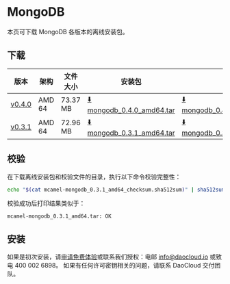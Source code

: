 # MongoDB

本页可下载 MongoDB 各版本的离线安装包。

## 下载

| 版本 | 架构 | 文件大小 | 安装包 | 校验文件 | 更新日期 |
| --- | --- | -------- | ----- | ------ | ------- |
| [v0.4.0](../../../middleware/mongodb/release-notes.md) | AMD 64 | 73.37 MB | [:arrow_down: mongodb_0.4.0_amd64.tar](https://qiniu-download-public.daocloud.io/DaoCloud_Enterprise/mcamel-mongodb_0.4.0_amd64.tar) | [:arrow_down: mongodb_0.4.0_amd64_checksum.sha512sum](https://qiniu-download-public.daocloud.io/DaoCloud_Enterprise/mcamel-mongodb_0.4.0_amd64_checksum.sha512sum) | 2023-11-02 |
| [v0.3.1](../../../middleware/mongodb/release-notes.md) | AMD 64 | 72.96 MB | [:arrow_down: mongodb_0.3.1_amd64.tar](https://qiniu-download-public.daocloud.io/DaoCloud_Enterprise/mcamel-mongodb_0.3.1_amd64.tar) | [:arrow_down: mongodb_0.3.1_amd64_checksum.sha512sum](https://qiniu-download-public.daocloud.io/DaoCloud_Enterprise/mcamel-mongodb_0.3.1_amd64_checksum.sha512sum) | 2023-10-20 |

## 校验

在下载离线安装包和校验文件的目录，执行以下命令校验完整性：

```sh
echo "$(cat mcamel-mongodb_0.3.1_amd64_checksum.sha512sum)" | sha512sum -c
```

校验成功后打印结果类似于：

```none
mcamel-mongodb_0.3.1_amd64.tar: OK
```

## 安装

如果是初次安装，请[申请免费体验](../../../dce/license0.md)或联系我们授权：电邮 info@daocloud.io 或致电 400 002 6898。
如果有任何许可密钥相关的问题，请联系 DaoCloud 交付团队。